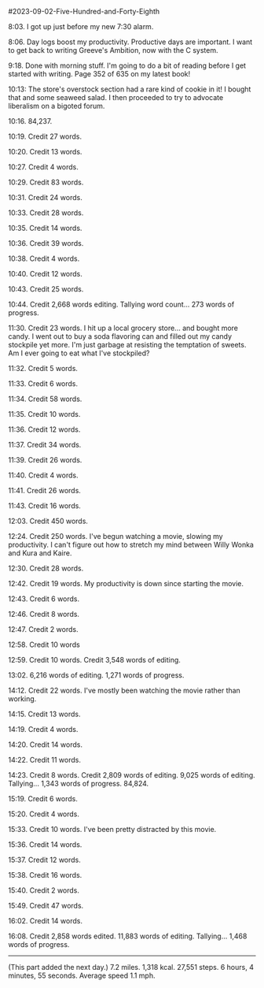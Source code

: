#2023-09-02-Five-Hundred-and-Forty-Eighth

8:03.  I got up just before my new 7:30 alarm.

8:06.  Day logs boost my productivity.  Productive days are important.  I want to get back to writing Greeve's Ambition, now with the C system.

9:18.  Done with morning stuff.  I'm going to do a bit of reading before I get started with writing.  Page 352 of 635 on my latest book!

10:13:  The store's overstock section had a rare kind of cookie in it!  I bought that and some seaweed salad.  I then proceeded to try to advocate liberalism on a bigoted forum.

10:16.  84,237.  

10:19.  Credit 27 words.

10:20.  Credit 13 words.

10:27.  Credit 4 words.

10:29.  Credit 83 words.

10:31.  Credit 24 words.

10:33.  Credit 28 words.

10:35.  Credit 14 words.

10:36.  Credit 39 words.

10:38.  Credit 4 words.

10:40.  Credit 12 words.

10:43.  Credit 25 words.

10:44.  Credit 2,668 words editing.  Tallying word count...  273 words of progress.

11:30.  Credit 23 words.  I hit up a local grocery store... and bought more candy.  I went out to buy a soda flavoring can and filled out my candy stockpile yet more.  I'm just garbage at resisting the temptation of sweets.  Am I ever going to eat what I've stockpiled?

11:32.  Credit 5 words.

11:33.  Credit 6 words.

11:34.  Credit 58 words.

11:35.  Credit 10 words.

11:36.  Credit 12 words.

11:37.  Credit 34 words.

11:39.  Credit 26 words.

11:40.  Credit 4 words.

11:41.  Credit 26 words.

11:43.  Credit 16 words.

12:03.  Credit 450 words.

12:24.  Credit 250 words.  I've begun watching a movie, slowing my productivity.  I can't figure out how to stretch my mind between Willy Wonka and Kura and Kaire.

12:30.  Credit 28 words.

12:42.  Credit 19 words.  My productivity is down since starting the movie.

12:43.  Credit 6 words.

12:46.  Credit 8 words.

12:47.  Credit 2 words.

12:58.  Credit 10 words

12:59.  Credit 10 words.  Credit 3,548 words of editing.

13:02.  6,216 words of editing.  1,271 words of progress.

14:12.  Credit 22 words.  I've mostly been watching the movie rather than working.

14:15.  Credit 13 words.

14:19.  Credit 4 words.

14:20.  Credit 14 words.

14:22.  Credit 11 words.

14:23.  Credit 8 words.  Credit 2,809 words of editing.  9,025 words of editing.  Tallying...  1,343 words of progress.  84,824.

15:19.  Credit 6 words.

15:20.  Credit 4 words.

15:33.  Credit 10 words.  I've been pretty distracted by this movie.

15:36.  Credit 14 words.

15:37.  Credit 12 words.

15:38.  Credit 16 words.

15:40.  Credit 2 words.

15:49.  Credit 47 words.

16:02.  Credit 14 words.

16:08.  Credit 2,858 words edited.  11,883 words of editing.  Tallying...  1,468 words of progress.

---
(This part added the next day.)  7.2 miles.  1,318 kcal.  27,551 steps.  6 hours, 4 minutes, 55 seconds.  Average speed 1.1 mph.